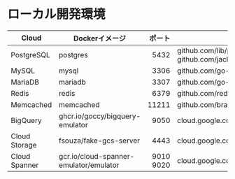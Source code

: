 # ローカル開発環境

| Cloud | Dockerイメージ | ポート | パッケージ |
| --- | --- | ---: | --- |
| PostgreSQL | postgres | 5432 | github.com/lib/pq<br>github.com/jackc/pgx/v5 |
| MySQL | mysql | 3306 | github.com/go-sql-driver/mysql |
| MariaDB | mariadb | 3307 | github.com/go-sql-driver/mysql |
| Redis | redis | 6379 | github.com/redis/go-redis/v9 |
| Memcached | memcached | 11211 | github.com/bradfitz/gomemcache/memcache |
| BigQuery | ghcr.io/goccy/bigquery-emulator | 9050 | cloud.google.com/go/bigquery |
| Cloud Storage | fsouza/fake-gcs-server | 4443 | cloud.google.com/go/storage |
| Cloud Spanner | gcr.io/cloud-spanner-emulator/emulator | 9010<br>9020| cloud.google.com/go/spanner |
